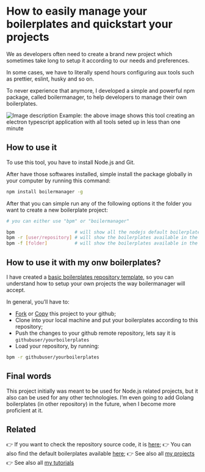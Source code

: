 <a name="TOC"></a>

<h1>How to easily manage your boilerplates and quickstart your projects</h1>

We as developers often need to create a brand new project which sometimes take long to setup it according to our needs and preferences.

In some cases, we have to literally spend hours configuring aux tools such as prettier, eslint, husky and so on.

To never experience that anymore, I developed a simple and powerful npm package, called boilermanager, to help developers to manage their own boilerplates.

![Image description](https://dev-to-uploads.s3.amazonaws.com/uploads/articles/99iegibp0r7vjrxj8r8s.gif)
Example: the above image shows this tool creating an electron typescript application with all tools seted up in less than one minute

## How to use it

To use this tool, you have to install Node.js and Git.

After have those softwares installed, simple install the package globally in your computer by running this command:

```bash
npm install boilermanager -g
```

After that you can simple run any of the following options it the folder you want to create a new boilerplate project:

```bash
# you can either use "bpm" or "boilermanager"

bpm                      # will show all the nodejs default boilerplates
bpm -r [user/repository] # will show the boilerplates available in the specified repository
bpm -f [folder]          # will show the boilerplates available in the specified folder
```

## How to use it with my onw boilerplates?

I have created a [basic boilerplates repository template](https://github.com/lucasvtiradentes/boilermanager-boilerplates-template), so you can understand how to setup your own projects the way boilermanager will accept.

In general, you’ll have to:

- [Fork](https://github.com/lucasvtiradentes/boilermanager-boilerplates-template/fork) or [Copy](https://github.com/lucasvtiradentes/boilermanager-boilerplates-template/generate) this project to your github;
- Clone into your local machine and put your boilerplates according to this repository;
- Push the changes to your github remote repository, lets say it is `githubuser/yourboilerplates`
- Load your repository, by running:

```bash
bpm -r githubuser/yourboilerplates
```

## Final words

This project initially was meant to be used for Node.js related projects, but it also can be used for any other technologies. I’m even going to add Golang boilerplates (in other repository) in the future, when I become more proficient at it.

## Related

👉 If you want to check the repository source code, it is [here](https://github.com/lucasvtiradentes/boilermanager);
👉 You can also find the default boilerplates available [here](https://github.com/lucasvtiradentes/boilermanager-boilerplates);
👉 See also all [my projects](https://github.com/lucasvtiradentes/lucasvtiradentes/blob/master/portfolio/PROJECTS.md#TOC)
👉 See also all [my tutorials](https://github.com/lucasvtiradentes/my-tutorials/blob/master/README.md#TOC)
